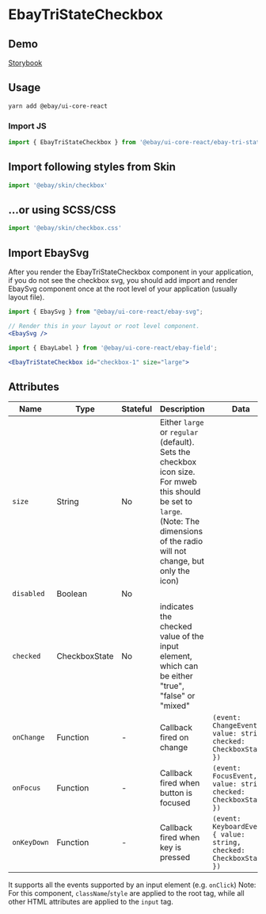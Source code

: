 # EbayTriStateCheckbox

## Demo

[Storybook](https://opensource.ebay.com/ebayui-core-react/main/?path=/story/form-input-ebay-tri-state-checkbox--default)

## Usage
```
yarn add @ebay/ui-core-react
```
### Import JS
```jsx harmony
import { EbayTriStateCheckbox } from '@ebay/ui-core-react/ebay-tri-state-checkbox'
```

## Import following styles from Skin
```jsx harmony
import '@ebay/skin/checkbox'
```

## ...or using SCSS/CSS
```jsx harmony
import '@ebay/skin/checkbox.css'
```

## Import EbaySvg

After you render the EbayTriStateCheckbox component in your application, if you do not see the checkbox svg, you should add import and render EbaySvg component once at the root level of your application (usually layout file).

```jsx
import { EbaySvg } from "@ebay/ui-core-react/ebay-svg";

// Render this in your layout or root level component.
<EbaySvg /> 
```


```jsx
import { EbayLabel } from '@ebay/ui-core-react/ebay-field';

<EbayTriStateCheckbox id="checkbox-1" size="large">
```

## Attributes

| Name             | Type     | Stateful | Description                                                                                                                                                                        | Data                                                          |
|------------------|----------|----------|------------------------------------------------------------------------------------------------------------------------------------------------------------------------------------|---------------------------------------------------------------|
| `size`           | String   | No       | Either `large` or `regular` (default). Sets the checkbox icon size. For mweb this should be set to `large`. (Note: The dimensions of the radio will not change, but only the icon) |
| `disabled`       | Boolean  | No       |                                                                                                                                                                                    |
| `checked`        | CheckboxState  | No       | indicates the checked value of the input element, which can be either "true", "false" or "mixed"                                                                                            |                                                                                       |
| `onChange`       | Function | -        | Callback fired on change                                                                                                                                                           | `(event: ChangeEvent, { value: string, checked: CheckboxState })`   |                                                                                                                                                                                    |
| `onFocus`        | Function | -        | Callback fired when button is focused                                                                                                                                              | `(event: FocusEvent, { value: string, checked: CheckboxState })`    |                                                                                                                                                                                    |
| `onKeyDown`      | Function | -        | Callback fired when key is pressed                                                                                                                                                 | `(event: KeyboardEvent, { value: string, checked: CheckboxState })` |                                                                                                                                                                                    |

It supports all the events supported by an input element (e.g. `onClick`)
Note: For this component, `className`/`style` are applied to the root tag, while all other HTML attributes are applied to the `input` tag.

